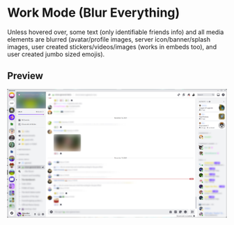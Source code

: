# Work Mode (Blur Everything)
Unless hovered over, some text (only identifiable friends info) and all media elements are blurred (avatar/profile images, server icon/banner/splash images, user created stickers/videos/images (works in embeds too), and user created jumbo sized emojis).

## Preview
![Preview](https://github.com/Andrew-J-Larson/Custom-CSS/blob/main/!-User-Styles/Discord/BetterDiscord/Work-Mode-Blur-Everything/Preview.png?raw=true)
